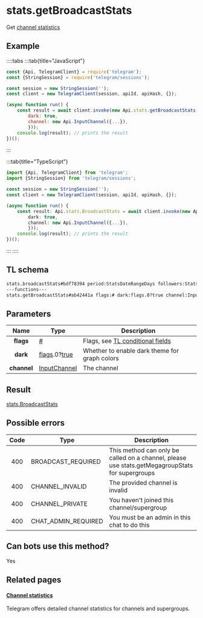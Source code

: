 # stats.getBroadcastStats

Get [channel statistics](https://core.telegram.org/api/stats)

## Example

::::tabs
:::tab{title="JavaScript"}

```js
const {Api, TelegramClient} = require('telegram');
const {StringSession} = require('telegram/sessions');

const session = new StringSession('');
const client = new TelegramClient(session, apiId, apiHash, {});

(async function run() {
    const result = await client.invoke(new Api.stats.getBroadcastStats({
		dark: true,
		channel: new Api.InputChannel({...}),
		}));
    console.log(result); // prints the result
})();
```

:::

:::tab{title="TypeScript"}

```ts
import {Api, TelegramClient} from 'telegram';
import {StringSession} from 'telegram/sessions';

const session = new StringSession('');
const client = new TelegramClient(session, apiId, apiHash, {});

(async function run() {
    const result: Api.stats.BroadcastStats = await client.invoke(new Api.stats.getBroadcastStats({
		dark: true,
		channel: new Api.InputChannel({...}),
		}));
    console.log(result); // prints the result
})();
```

:::
::::

## TL schema

```txt
stats.broadcastStats#bdf78394 period:StatsDateRangeDays followers:StatsAbsValueAndPrev views_per_post:StatsAbsValueAndPrev shares_per_post:StatsAbsValueAndPrev enabled_notifications:StatsPercentValue growth_graph:StatsGraph followers_graph:StatsGraph mute_graph:StatsGraph top_hours_graph:StatsGraph interactions_graph:StatsGraph iv_interactions_graph:StatsGraph views_by_source_graph:StatsGraph new_followers_by_source_graph:StatsGraph languages_graph:StatsGraph recent_message_interactions:Vector<MessageInteractionCounters> = stats.BroadcastStats;
---functions---
stats.getBroadcastStats#ab42441a flags:# dark:flags.0?true channel:InputChannel = stats.BroadcastStats;
```

## Parameters

|    Name     | Type                                                                                                                              | Description                                                                                             |
| :---------: | --------------------------------------------------------------------------------------------------------------------------------- | ------------------------------------------------------------------------------------------------------- |
|  **flags**  | [#](https://core.telegram.org/type/%23)                                                                                           | Flags, see [TL conditional fields](https://core.telegram.org/mtproto/TL-combinators#conditional-fields) |
|  **dark**   | [flags](https://core.telegram.org/mtproto/TL-combinators#conditional-fields).0?[true](https://core.telegram.org/constructor/true) | Whether to enable dark theme for graph colors                                                           |
| **channel** | [InputChannel](https://core.telegram.org/type/InputChannel)                                                                       | The channel                                                                                             |

## Result

[stats.BroadcastStats](https://core.telegram.org/type/stats.BroadcastStats)

## Possible errors

| Code | Type                | Description                                                                                     |
| :--: | ------------------- | ----------------------------------------------------------------------------------------------- |
| 400  | BROADCAST_REQUIRED  | This method can only be called on a channel, please use stats.getMegagroupStats for supergroups |
| 400  | CHANNEL_INVALID     | The provided channel is invalid                                                                 |
| 400  | CHANNEL_PRIVATE     | You haven't joined this channel/supergroup                                                      |
| 400  | CHAT_ADMIN_REQUIRED | You must be an admin in this chat to do this                                                    |

## Can bots use this method?

Yes

## Related pages

#### [Channel statistics](https://core.telegram.org/api/stats)

Telegram offers detailed channel statistics for channels and supergroups.
